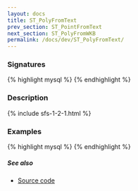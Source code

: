 ```yaml
---
layout: docs
title: ST_PolyFromText
prev_section: ST_PointFromText
next_section: ST_PolyFromWKB
permalink: /docs/dev/ST_PolyFromText/
---
```


### Signatures

{% highlight mysql %}
{% endhighlight %}

### Description



{% include sfs-1-2-1.html %}

### Examples

{% highlight mysql %}
{% endhighlight %}

##### See also

* [Source code](https://github.com/irstv/H2GIS/blob/master/h2spatial/src/main/java/org/h2gis/h2spatial/internal/function/spatial/convert/ST_PolyFromText.java)
